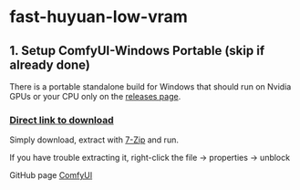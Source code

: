 # fast-huyuan-low-vram

## 1. Setup ComfyUI-Windows Portable (skip if already done)

There is a portable standalone build for Windows that should run on Nvidia GPUs or your CPU only on the [releases page](https://github.com/comfyanonymous/ComfyUI/releases).

### [Direct link to download](https://github.com/comfyanonymous/ComfyUI/releases/latest/download/ComfyUI_windows_portable_nvidia.7z)

Simply download, extract with [7-Zip](https://7-zip.org) and run.

If you have trouble extracting it, right-click the file -> properties -> unblock

GitHub page [ComfyUI](https://github.com/comfyanonymous/ComfyUI?tab=readme-ov-file)

